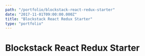 ```yaml
---
path: "/portfolio/blockstack-react-redux-starter"
date: "2017-11-01T09:00:00.000Z"
title: "Blockstack React Redux Starter"
type: "portfolio"
---
```


# Blockstack React Redux Starter

